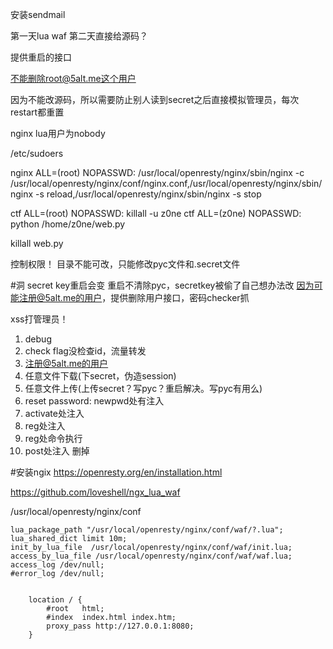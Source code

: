安装sendmail

第一天lua waf
第二天直接给源码？


提供重启的接口

不能删除root@5alt.me这个用户

因为不能改源码，所以需要防止别人读到secret之后直接模拟管理员，每次restart都重置


nginx lua用户为nobody

/etc/sudoers

nginx ALL=(root) NOPASSWD: /usr/local/openresty/nginx/sbin/nginx -c /usr/local/openresty/nginx/conf/nginx.conf,/usr/local/openresty/nginx/sbin/nginx -s reload,/usr/local/openresty/nginx/sbin/nginx -s stop


ctf ALL=(root) NOPASSWD: killall -u z0ne
ctf ALL=(z0ne) NOPASSWD: python /home/z0ne/web.py


killall web.py

控制权限！
目录不能可改，只能修改pyc文件和.secret文件

#洞
secret key重启会变 重启不清除pyc，secretkey被偷了自己想办法改
因为可能注册@5alt.me的用户，提供删除用户接口，密码checker抓

xss打管理员！

1. debug
2. check flag没检查id，流量转发
3. 注册@5alt.me的用户
4. 任意文件下载(下secret，伪造session)
5. 任意文件上传(上传secret？写pyc？重启解决。写pyc有用么)
6. reset password: newpwd处有注入
7. activate处注入
8. reg处注入
9. reg处命令执行
10. post处注入 删掉

#安装ngix
https://openresty.org/en/installation.html

https://github.com/loveshell/ngx_lua_waf

/usr/local/openresty/nginx/conf


    lua_package_path "/usr/local/openresty/nginx/conf/waf/?.lua";
    lua_shared_dict limit 10m;
    init_by_lua_file  /usr/local/openresty/nginx/conf/waf/init.lua;
    access_by_lua_file /usr/local/openresty/nginx/conf/waf/waf.lua;
    access_log /dev/null;
    #error_log /dev/null;
    
    
        location / {
            #root   html;
            #index  index.html index.htm;
            proxy_pass http://127.0.0.1:8080;
        }
